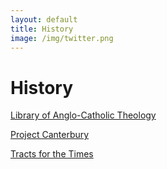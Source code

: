 ```yaml
---
layout: default
title: History
image: /img/twitter.png
---
```

# History
[Library of Anglo-Catholic Theology](http://anglicanhistory.org/lact/)

[Project Canterbury](http://anglicanhistory.org/)

[Tracts for the Times](http://anglicanhistory.org/tracts/)
